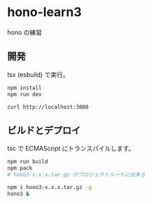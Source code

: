 # hono-learn3

hono の練習

## 開発

tsx (esbuild) で実行。

```sh
npm install
npm run dev
```

```sh
curl http://localhost:3000
```

## ビルドとデプロイ

tsc で ECMAScript にトランスパイルします。

```sh
npm run build
npm pack
# hono3-x.x.x.tar.gz がプロジェクトルートに出来る
```

```sh
npm i hono3-x.x.x.tar.gz -g
hono3 &
```
